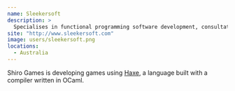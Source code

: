 ```yaml
---
name: Sleekersoft
description: > 
  Specialises in functional programming software development, consultation, and training.
site: "http://www.sleekersoft.com"
image: users/sleekersoft.png
locations: 
  - Australia
---
```


Shiro Games is developing games using [Haxe](http://haxe.org/), a language built with a compiler written in OCaml.